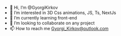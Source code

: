 - 👋 Hi, I’m @GyorgiKirkov
- 👀 I’m interested in 3D Css animations, JS, Ts, NextJs
- 🌱 I’m currently learning front-end
- 💞️ I’m looking to collaborate on any project 
- 📫 How to reach me Gyorgi_Kirkov@outlook.com 

<!---
GyorgiKirkov/GyorgiKirkov is a ✨ special ✨ repository because its `README.md` (this file) appears on your GitHub profile.
You can click the Preview link to take a look at your changes.
--->
